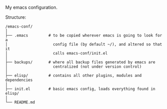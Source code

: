 
My emacs configuration.

Structure:

	/emacs-conf/
	│
	├── .emacs         # to be copied wherever emacs is going to look for a
	│                    config file (by default ~/), and altered so that it
	│                    calls emacs-conf/init.el
	│
	├── backups/       # where all backup files generated by emacs are
	│                    centralized (not under version control)
	│
	├── elisp/         # contains all other plugins, modules and dependencies
	│
	├── init.el        # basic emacs config, loads everything found in elisp/
	│
	└── README.md
